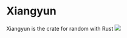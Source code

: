 # Xiangyun
Xiangyun is the crate for random with Rust [<img src="https://travis-ci.org/RustDream/Xiangyun.svg?branch=master">](https://travis-ci.org/RustDream/Xiangyun)
 
